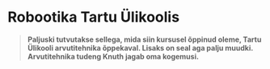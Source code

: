 



 Robootika Tartu Ülikoolis
===========================











> 
> 
> **Paljuski tutvutakse sellega, mida siin kursusel õppinud oleme, Tartu Ülikooli arvutitehnika õppekaval. Lisaks on seal aga palju muudki. Arvutitehnika tudeng Knuth jagab oma kogemusi.**
> 
> 
> 
> 







 







